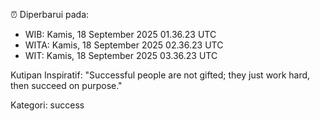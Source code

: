 ⏰ Diperbarui pada:
- WIB: Kamis, 18 September 2025 01.36.23 UTC
- WITA: Kamis, 18 September 2025 02.36.23 UTC
- WIT: Kamis, 18 September 2025 03.36.23 UTC

Kutipan Inspiratif:
"Successful people are not gifted; they just work hard, then succeed on purpose."


Kategori: success


